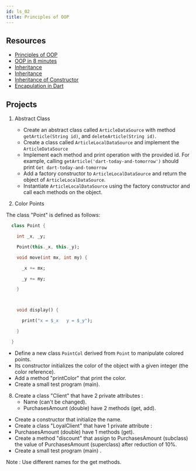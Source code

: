 ```yaml
---
id: ls_02
title: Principles of OOP
---
```


## Resources

- [Principles of OOP](https://www.freecodecamp.org/news/object-oriented-programming-concepts-21bb035f7260/)
- [OOP in 8 minutes](https://www.youtube.com/watch?v=pTB0EiLXUC8)
- [Inheritance](https://www.darttutorial.org/dart-tutorial/dart-inheritance/)
- [Inheritance](https://dart-tutorial.com/object-oriented-programming/inheritance-in-dart/)
- [Inheritance of Constructor](https://dart-tutorial.com/object-oriented-programming/inheritance-of-constructor-in-dart/)
- [Encapulation in Dart](https://dart-tutorial.com/object-oriented-programming/encapsulation-in-dart/)

## Projects

1. Abstract Class

   - Create an abstract class called `ArticleDataSource` with method `getArticle(String id)`, and `deleteArticle(String id)`.
   - Create a class called `ArticleLocalDataSource` and implement the `ArticleDataSource`
   - Implement each method and print operation with the provided id. For example, calling `getArticle('dart-today-and-tomorrow')` should print `Get dart-today-and-tomorrow`
   - Add a factory constructor to `ArticleLocalDataSource` and return the object of `ArticleLocalDataSource`.
   - Instantiate `ArticleLocalDataSource` using the factory constructor and call each methods on the object.

2. Color Points

The class "Point" is defined as follows:

```dart
  class Point {

    int _x, _y;

    Point(this._x, this._y);

    void move(int mx, int my) {

      _x += mx;

      _y += my;

    }



    void display() {

      print("x = $_x   y = $_y");

    }

  }
```

- Define a new class `PointCol` derived from `Point` to manipulate colored points.
- Its constructor initializes the color of the object with a given integer (the color reference).
- Add a method "printColor" that print the color.
- Create a small test program (main).

8. Create a class "Client" that have 2 private attributes :
   - Name (can't be changed).
   - PurchasesAmount (double) have 2 methods (get, add).

- Create a constructor that initialize the name.
- Create a class "LoyalClient" that have 1 private attribute :
- PurchasesAmount (double) have 1 methods (get).
- Create a method "discount" that assign to PurchasesAmount (subclass) the value of PurchasesAmount (superclass) after reduction of 10%.
- Create a small test program (main) .

Note : Use different names for the get methods.
